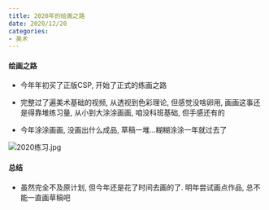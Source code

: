 ```yaml
---
title: 2020年的绘画之路
date: 2020/12/20
categories: 
- 美术
---
```


#### 绘画之路
* 今年年初买了正版CSP, 开始了正式的练画之路

* 完整过了遍美术基础的视频, 从透视到色彩理论, 但感觉没啥卵用, 画画这事还是得靠堆练习量, 从小到大涂涂画画, 咱没科班基础, 但手感还有的 

* 今年涂涂画画, 没画出什么成品, 草稿一堆...糊糊涂涂一年就过去了

![2020练习.jpg](https://s2.loli.net/2024/11/30/BL6VNmzkp1ivUoQ.jpg)


#### 总结
* 虽然完全不及原计划, 但今年还是花了时间去画的了. 明年尝试画点作品, 总不能一直画草稿吧
